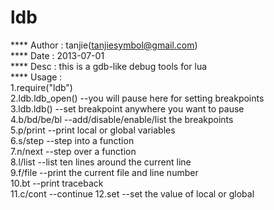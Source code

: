 ldb
===

**** Author  	: tanjie(tanjiesymbol@gmail.com)  
**** Date		: 2013-07-01  
**** Desc		: this is a gdb-like debug tools for lua  
**** Usage  :   
              1.require("ldb")  
              2.ldb.ldb_open()  --you will pause here for setting breakpoints  
              3.ldb.ldb()				--set breakpoint anywhere you want to pause  
              4.b/bd/be/bl      --add/disable/enable/list  the breakpoints  
              5.p/print         --print local or global variables  
              6.s/step					--step into a function  
              7.n/next					--step over a function  
              8.l/list					--list ten lines around the current line  
              9.f/file					--print the current file and line number  
              10.bt							--print traceback  
              11.c/cont					--continue 
	      12.set					--set the value of local or global  

